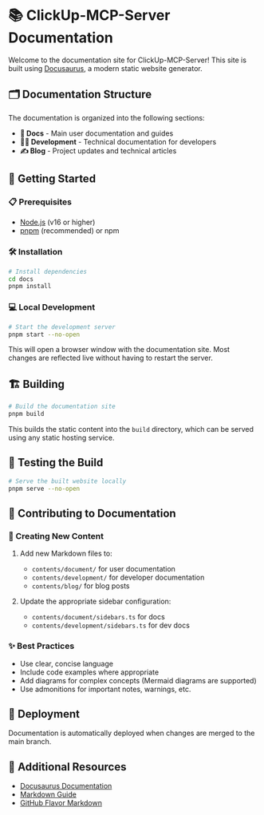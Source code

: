 # 📚 ClickUp-MCP-Server Documentation

Welcome to the documentation site for ClickUp-MCP-Server! This site is built using [Docusaurus](https://docusaurus.io/), a modern static website generator.

## 🗂️ Documentation Structure

The documentation is organized into the following sections:

- **📖 Docs** - Main user documentation and guides
- **👨‍💻 Development** - Technical documentation for developers
- **✍️ Blog** - Project updates and technical articles

## 🚀 Getting Started

### 📋 Prerequisites

- [Node.js](https://nodejs.org/) (v16 or higher)
- [pnpm](https://pnpm.io/) (recommended) or npm

### 🛠️ Installation

```bash
# Install dependencies
cd docs
pnpm install
```

### 💻 Local Development

```bash
# Start the development server
pnpm start --no-open
```

This will open a browser window with the documentation site. Most changes are reflected live without having to restart the server.

## 🏗️ Building

```bash
# Build the documentation site
pnpm build
```

This builds the static content into the `build` directory, which can be served using any static hosting service.

## 🧪 Testing the Build

```bash
# Serve the built website locally
pnpm serve --no-open
```

## 📝 Contributing to Documentation

### 📄 Creating New Content

1. Add new Markdown files to:
   - `contents/document/` for user documentation
   - `contents/development/` for developer documentation
   - `contents/blog/` for blog posts

2. Update the appropriate sidebar configuration:
   - `contents/document/sidebars.ts` for docs
   - `contents/development/sidebars.ts` for dev docs

### ✨ Best Practices

- Use clear, concise language
- Include code examples where appropriate
- Add diagrams for complex concepts (Mermaid diagrams are supported)
- Use admonitions for important notes, warnings, etc.

## 🔄 Deployment

Documentation is automatically deployed when changes are merged to the main branch.

## 📘 Additional Resources

- [Docusaurus Documentation](https://docusaurus.io/docs)
- [Markdown Guide](https://www.markdownguide.org/)
- [GitHub Flavor Markdown](https://github.github.com/gfm/)
